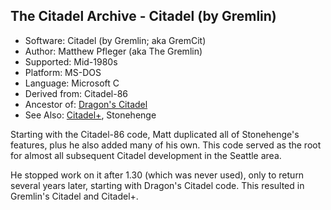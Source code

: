 The Citadel Archive - Citadel (by Gremlin)
------------------------------------------

* Software: Citadel (by Gremlin; aka GremCit)
* Author: Matthew Pfleger (aka The Gremlin)
* Supported: Mid-1980s
* Platform: MS-DOS
* Language: Microsoft C
* Derived from: Citadel-86
* Ancestor of: [Dragon's Citadel](https://github.com/dylancarlson/dragcit)
* See Also:  [Citadel+](https://github.com/dylancarlson/citplus), Stonehenge

Starting with the Citadel-86 code, Matt duplicated all of Stonehenge's
features, plus he also added many of his own. This code served as the
root for almost all subsequent Citadel development in the Seattle area.

He stopped work on it after 1.30 (which was never used), only to return
several years later, starting with Dragon's Citadel code. This resulted
in Gremlin's Citadel and Citadel+.
